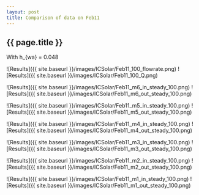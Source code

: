 ```yaml
---
layout: post
title: Comparison of data on Feb11
---
```

{{ page.title }}
-----------------
With h_{wa} = 0.048

![Results]({{ site.baseurl }}/images/ICSolar/Feb11_100_flowrate.png) ![Results]({{ site.baseurl }}/images/ICSolar/Feb11_100_Q.png)

![Results]({{ site.baseurl }}/images/ICSolar/Feb11_m6_in_steady_100.png) ![Results]({{ site.baseurl }}/images/ICSolar/Feb11_m6_out_steady_100.png)

![Results]({{ site.baseurl }}/images/ICSolar/Feb11_m5_in_steady_100.png) ![Results]({{ site.baseurl }}/images/ICSolar/Feb11_m5_out_steady_100.png)

![Results]({{ site.baseurl }}/images/ICSolar/Feb11_m4_in_steady_100.png) ![Results]({{ site.baseurl }}/images/ICSolar/Feb11_m4_out_steady_100.png)

![Results]({{ site.baseurl }}/images/ICSolar/Feb11_m3_in_steady_100.png) ![Results]({{ site.baseurl }}/images/ICSolar/Feb11_m3_out_steady_100.png)

![Results]({{ site.baseurl }}/images/ICSolar/Feb11_m2_in_steady_100.png) ![Results]({{ site.baseurl }}/images/ICSolar/Feb11_m2_out_steady_100.png)

![Results]({{ site.baseurl }}/images/ICSolar/Feb11_m1_in_steady_100.png) ![Results]({{ site.baseurl }}/images/ICSolar/Feb11_m1_out_steady_100.png)

